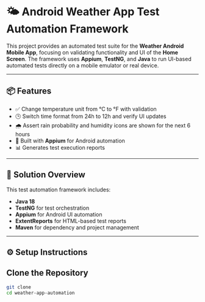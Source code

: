 # 🌤️ Android Weather App Test Automation Framework

This project provides an automated test suite for the **Weather Android Mobile App**, focusing on validating functionality and UI of the **Home Screen**. The framework uses **Appium**, **TestNG**, and **Java** to run UI-based automated tests directly on a mobile emulator or real device.

---

## 📦 Features

- ✅ Change temperature unit from °C to °F with validation
- 🕒 Switch time format from 24h to 12h and verify UI updates
- 🌧️ Assert rain probability and humidity icons are shown for the next 6 hours
- 📲 Built with **Appium** for Android automation
- 📊 Generates test execution reports

---

## 📘 Solution Overview

This test automation framework includes:

- **Java 18**
- **TestNG** for test orchestration
- **Appium** for Android UI automation
- **ExtentReports** for HTML-based test reports
- **Maven** for dependency and project management

---

## ⚙️ Setup Instructions

## Clone the Repository

```bash
git clone 
cd weather-app-automation
